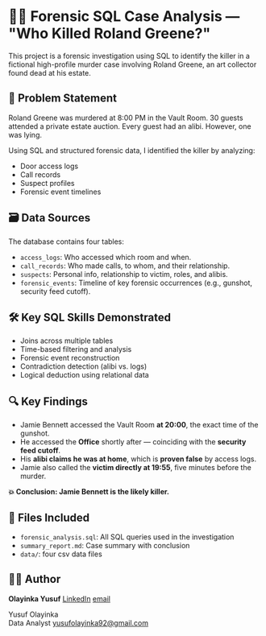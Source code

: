 # 🕵️‍♂️ Forensic SQL Case Analysis — "Who Killed Roland Greene?"

This project is a forensic investigation using SQL to identify the killer in a fictional high-profile murder case involving Roland Greene, an art collector found dead at his estate.

## 🧠 Problem Statement

Roland Greene was murdered at 8:00 PM in the Vault Room. 30 guests attended a private estate auction. Every guest had an alibi. However, one was lying.

Using SQL and structured forensic data, I identified the killer by analyzing:

- Door access logs
- Call records
- Suspect profiles
- Forensic event timelines

## 🗃️ Data Sources

The database contains four tables:
- `access_logs`: Who accessed which room and when.
- `call_records`: Who made calls, to whom, and their relationship.
- `suspects`: Personal info, relationship to victim, roles, and alibis.
- `forensic_events`: Timeline of key forensic occurrences (e.g., gunshot, security feed cutoff).

## 🛠️ Key SQL Skills Demonstrated

- Joins across multiple tables
- Time-based filtering and analysis
- Forensic event reconstruction
- Contradiction detection (alibi vs. logs)
- Logical deduction using relational data

## 🔍 Key Findings

- Jamie Bennett accessed the Vault Room **at 20:00**, the exact time of the gunshot.
- He accessed the **Office** shortly after — coinciding with the **security feed cutoff**.
- His **alibi claims he was at home**, which is **proven false** by access logs.
- Jamie also called the **victim directly at 19:55**, five minutes before the murder.

**💥 Conclusion: Jamie Bennett is the likely killer.**

## 📂 Files Included

- `forensic_analysis.sql`: All SQL queries used in the investigation
- `summary_report.md`: Case summary with conclusion
- `data/`: four csv data files

## 👨‍💻 Author
**Olayinka Yusuf**
[LinkedIn](https://www.linkedin.com/in/olayinka-yusuf-884362115/)
[email](yusufolayinka92@gmail.com)

Yusuf Olayinka  
Data Analyst
yusufolayinka92@gmail.com

